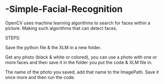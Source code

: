# -Simple-Facial-Recognition
OpenCV uses machine learning algorithms to search for faces within a picture. Making such algorithms that can detect faces.

STEPS:

Save the python file & the XLM in a new folder.

Get any photo (black & white or colored), you can use a photo with one or more faces and then save it in the folder you put the code & XLM file in.

The name of the photo you saved, add that name to the ImagePath. Save it once more and then run the code.
